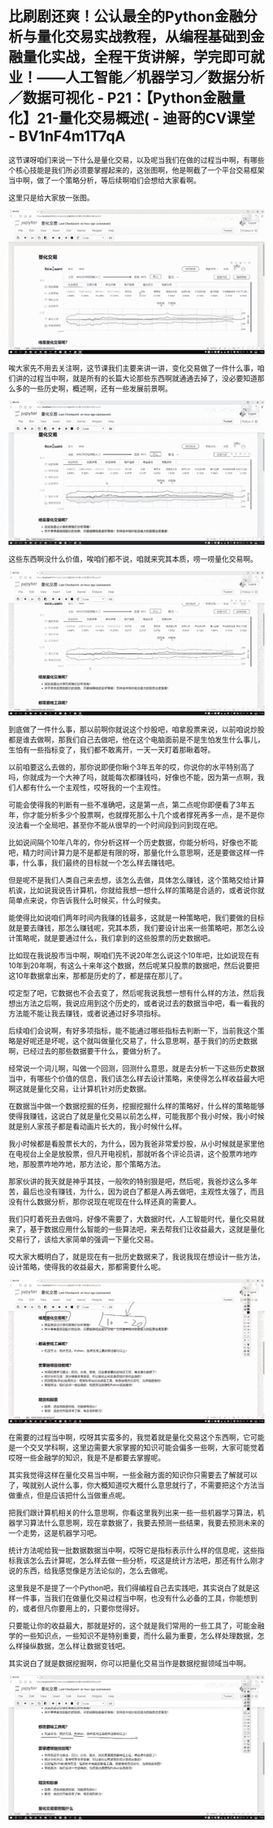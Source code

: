 # 比刷剧还爽！公认最全的Python金融分析与量化交易实战教程，从编程基础到金融量化实战，全程干货讲解，学完即可就业！——人工智能／机器学习／数据分析／数据可视化 - P21：【Python金融量化】21-量化交易概述( - 迪哥的CV课堂 - BV1nF4m1T7qA

这节课呀咱们来说一下什么是量化交易，以及呢当我们在做的过程当中啊，有哪些个核心技能是我们所必须要掌握起来的，这张图啊，他是啊截了一个平台交易框架当中啊，做了一个策略分析，等后续啊咱们会想给大家看啊。

这里只是给大家放一张图。

![](img/3dab311ff3012fd2057585aa6be78ee2_1.png)

唉大家先不用去关注啊，这节课我们主要来讲一讲，变化交易做了一件什么事，咱们讲的过程当中啊，就是所有的长篇大论那些东西啊就通通去掉了，没必要知道那么多的一些历史啊，概述啊，还有一些发展前景啊。



![](img/3dab311ff3012fd2057585aa6be78ee2_3.png)

这些东西啊没什么价值，唉咱们都不说，咱就来究其本质，唠一唠量化交易啊。

![](img/3dab311ff3012fd2057585aa6be78ee2_5.png)

到底做了一件什么事，那以前啊你就说这个炒股吧，咱拿股票来说，以前咱说炒股都是谁去做啊，那我们自己去做吧，他在这个电脑面前是不是生怕发生什么事儿，生怕有一些指标变了，我们都不敢离开，一天一天盯着那瞅着呀。

以前咱要这么去做的，那你说即便你瞅个3年五年的哎，你说你的水平特别高了吗，你就成为一个大神了吗，就能每次都赚钱吗，好像也不能，因为第一点啊，我们人都有什么一个主观性，哎呀我的一个主观性。

可能会使得我的判断有一些不准确吧，这是第一点，第二点呢你即便看了3年五年，你才能分析多少个股票啊，也就撑死那么十几个或者撑死再多一点，是不是你没法看一个全局吧，甚至你不能从很早的一个时间段到问到现在吧。

比如说间隔个10年八年的，你分析这样一个历史数据，你能分析吗，好像也不能吧，精力时间计算力是不是都是有限的呀，那量化什么意思啊，还是要做这样一件事，什么事，我们最终的目标就一个怎么样去赚钱吧。

但是呢不是我们人类自己来去想，该怎么去做，具体怎么赚钱，这个策略交给计算机诶，比如说我说告计算机，你就给我想一想什么样的策略是合适的，或者说你就简单点来说，你告诉我什么时候买，什么时候卖。

能使得比如说咱们两年时间内我赚的钱最多，这就是一种策略吧，我们要做的目标就是要去赚钱，那怎么赚钱呢，究其本质，我们要设计出来一些策略吧，那怎么设计策略呢，就是要通过什么，我们拿到的这些股票的历史数据吧。

比如现在我说股市当中啊，啊咱们先不说20年怎么说这个10年吧，比如说现在有10年到20年啊，有这么十来年这个数据，然后呢某只股票的数据吧，然后说要把这10年数据拿出来，那都是历史的了，都是摆在那儿了。

哎定型了吧，它数据也不会去变了，然后呢我说我想一想有什么样的方法，然后我想出方法之后啊，我说应用到这个历史的，或者说过去的数据当中吧，看一看我的方法能不能让我去赚钱，或者说通过好多项指标。

后续咱们会说啊，有好多项指标，能不能通过哪些指标去判断一下，当前我这个策略是好呢还是坏呢，这个就叫做量化交易了，什么意思啊，基于我们的历史数据啊，已经过去的那些数据要干什么，要做分析了。

经常说一个词儿啊，叫做一个回测，回测什么意思，就是去分析一下这些历史数据当中，有哪些个价值的信息，我们该怎么样去设计策略，来使得怎么样收益最大吧啊这就是量化交易，让计算机针对历史数据。

在数据当中做一个数据挖掘的任务，挖掘挖掘什么样的策略好，什么样的策略能够使得我赚钱，这说白了就是量化交易以前怎么样，可能我那个我小时候，我小时候就是别人家孩子都是看动画片长大的，我小时候什么样。

我小时候都是看股票长大的，为什么，因为我爸非常爱炒股，从小时候就是家里他在电视台上全是放股票，但凡开电视机，那就听各个评论员讲，这个股票咋地咋地，那股票咋地咋地，那方法论，那个策略方法。

那家伙讲的我天就是神乎其技，一般吹的特别狠是吧，然后呢，我爸炒这么多年苦，最后也没有赚钱，为什么，因为说白了都是人再去做吧，主观性太强了，而且没有什么数据分析，那你说现在呢现在什么样还真的需要人。

我们只盯着死丑去做吗，好像不需要了，大数据时代，人工智能时代，量化交易就来了，基于数据应用什么智能的一些算法吧，来去帮我们让收益最大，这就是量化交易行了，该给大家简单的强调一下量化交易。

哎大家大概明白了，就是现在有一批历史数据来了，我说我现在想设计一些方法，设计策略，使得我的收益最大，那都需要什么呢。



![](img/3dab311ff3012fd2057585aa6be78ee2_7.png)

在需要的过程当中啊，哎呀其实蛮多的，我觉着就是量化交易这个东西啊，它可能是一个交叉学科啊，这里边需要大家掌握的知识可能会偏多一些啊，大家可能觉着哎呀一些金融学的知识，我是不是都要去掌握呢。

其实我觉得这样在量化交易当中啊，一些金融方面的知识你只需要去了解就可以了，唉就别人说什么事，你大概知道哎大概什么意思就行了，不需要把这个方法当做重点，但是应该把什么当做重点呢。

把我们跟计算机相关的什么意思啊，你看这里我列出来一些一些机器学习算法，机器学习算法什么意思啊，现在拿数据了，我要去预测一些结果，我要去预测未来的一个走势，这是机器学习吧。

统计方法呢给我一批数据数据当中啊，哎呀它是指标表示什么样的信息呢，这些指标我该怎么去计算呢，怎么样去做一些分析，哎这是统计方法吧，那还有什么刚才说的东西，给我感觉像是方法论似的，怎么去做呢。

这里我是不是提了一个Python吧，我们得编程自己去实践吧，其实说白了就是这样一件事，当我们在做量化交易过程当中啊，也没有什么必备的工具，你能想到的，或者但凡你要用上的，只要你觉得好。

只要能让你的收益最大，那就是好的，这个就是我们常用的一些工具了，可能金融学的一些知识点，一些知识不是特别重要，而什么最为重要，怎么样处理数据，怎么样操纵数据，怎么样让数据变钱吧。

其实说白了就是数据挖掘啊，你可以把量化交易当作是数据挖掘领域当中啊。

![](img/3dab311ff3012fd2057585aa6be78ee2_9.png)